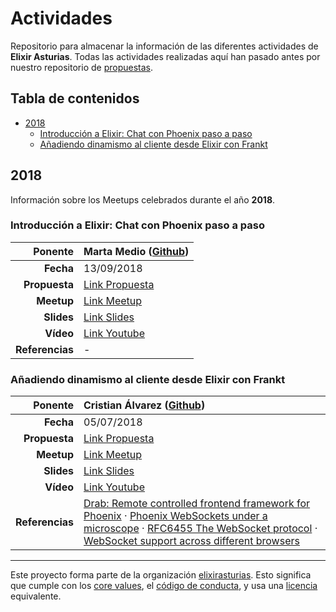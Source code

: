 # Actividades

Repositorio para almacenar la información de las diferentes actividades de **Elixir Asturias**.
Todas las actividades realizadas aquí han pasado antes por nuestro repositorio de [propuestas](https://github.com/elixirasturias/propuestas).

## Tabla de contenidos

- [2018](#2018)
  * [Introducción a Elixir: Chat con Phoenix paso a paso](#introduccion-a-elixir-chat-con-phoenix-paso-a-paso)
  * [Añadiendo dinamismo al cliente desde Elixir con Frankt](#añadiendo-dinamismo-al-cliente-desde-elixir-con-frankt)

## 2018

Información sobre los Meetups celebrados durante el año **2018**.

### Introducción a Elixir: Chat con Phoenix paso a paso

| **Ponente** | Marta Medio ([Github](https://github.com/martamedio)) |
|---:|:---|
| **Fecha** | 13/09/2018 |
| **Propuesta** | [Link Propuesta](https://github.com/elixirasturias/propuestas/3) |
| **Meetup** | [Link Meetup](https://www.meetup.com/Elixir-Asturias/events/254005415/) |
| **Slides** | [Link Slides](#) |
| **Vídeo** | [Link Youtube](#) |
| **Referencias** | - |

### Añadiendo dinamismo al cliente desde Elixir con Frankt

| **Ponente** | Cristian Álvarez ([Github](https://github.com/belaustegui)) |
|---:|:---|
| **Fecha** | 05/07/2018 |
| **Propuesta** | [Link Propuesta](https://github.com/elixirasturias/propuestas/issues/1) |
| **Meetup** | [Link Meetup](https://www.meetup.com/Elixir-Asturias/events/252160802/) |
| **Slides** | [Link Slides](https://github.com/elixirasturias/actividades/raw/master/files/slides/2018/july/Dinamizando.el.cliente.con.Frankt.pdf) |
| **Vídeo** | [Link Youtube](https://www.youtube.com/watch?v=MwjKJjqOVKM) |
| **Referencias** | [Drab: Remote controlled frontend framework for Phoenix](https://github.com/grych/drab) · [Phoenix WebSockets under a microscope](https://zorbash.com/post/phoenix-websockets-under-a-microscope/) · [RFC6455 The WebSocket protocol](https://tools.ietf.org/html/rfc6455) · [WebSocket support across different browsers](https://caniuse.com/#feat=websockets) |

----------------------------

Este proyecto forma parte de la organización [elixirasturias](https://github.com/elixirasturias).
Esto significa que cumple con los [core values](https://github.com/elixirasturias/base/blob/master/files/VALUES.md), el [código de conducta](https://github.com/elixirasturias/base/blob/master/files/CODE_OF_CONDUCT.md), y usa una [licencia](https://github.com/elixirasturias/base/blob/master/files/LICENSE) equivalente.
